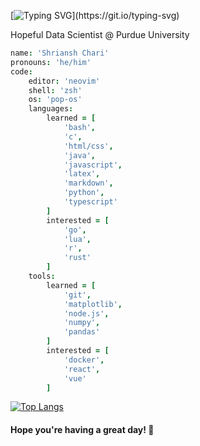 [![Typing SVG](https://readme-typing-svg.herokuapp.com?color=%2336BCF7&lines=Hi%2C+I+am+Shriansh+Chari!)](https://git.io/typing-svg)

Hopeful Data Scientist @ Purdue University
<!--
```toml
name = "Shriansh Chari"
pronouns = "he/him"

[code]
editor = "neovim"
shell = "zsh"
os = "pop-os"

[code.languages]
learned = [
	"bash",
	"html/css",
	"java",
	"javascript",
	"latex",
	"markdown",
	"python",
	"typescript"
]
interested = [
	"c",
	"r",
	"rust"
]

[code.tools]
learned = [
	"git",
	"node.js"
]
interested = [
	"docker",
	"pandas",
	"react",
	"vue"
]
```
-->

```coffeescript
name: 'Shriansh Chari'
pronouns: 'he/him'
code: 
	editor: 'neovim'
	shell: 'zsh'
	os: 'pop-os'
	languages:
		learned = [
			'bash',
			'c',
			'html/css',
			'java',
			'javascript',
			'latex',
			'markdown',
			'python',
			'typescript'
		]
		interested = [
			'go',
			'lua',
			'r',
			'rust'
		]
	tools:
		learned = [
			'git',
			'matplotlib',
			'node.js',
			'numpy',
			'pandas'
		]
		interested = [
			'docker',
			'react',
			'vue'
		]
```

[![Top Langs](https://github-readme-stats.vercel.app/api/top-langs/?username=shrianshChari&theme=onedark&show_icons=true&layout=compact)](https://github.com/anuraghazra/github-readme-stats)

#### Hope you're having a great day! :wave:
<!--
**shrianshChari/shrianshChari** is a ✨ _special_ ✨ repository because its `README.md` (this file) appears on your GitHub profile.

Here are some ideas to get you started:

- 🔭 I’m currently working on ...
- 🌱 I’m currently learning ...
- 👯 I’m looking to collaborate on ...
- 🤔 I’m looking for help with ...
- 💬 Ask me about ...
- 📫 How to reach me: ...
- 😄 Pronouns: ...
- ⚡ Fun fact: ...
-->

